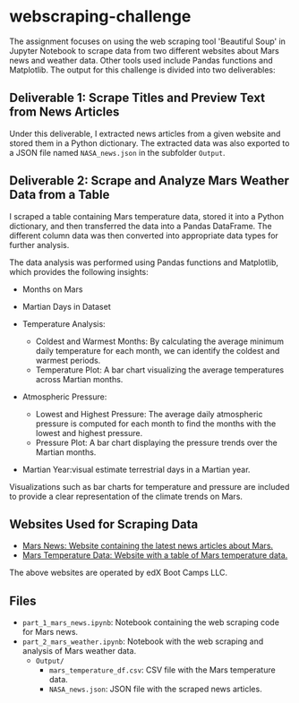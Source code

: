# webscraping-challenge
The assignment focuses on using the web scraping tool 'Beautiful Soup' in Jupyter Notebook to scrape data from two different websites about Mars news and weather data. Other tools used include Pandas functions and Matplotlib. The output for this challenge is divided into two deliverables:

## Deliverable 1: Scrape Titles and Preview Text from News Articles
Under this deliverable, I extracted news articles from a given website and stored them in a Python dictionary. The extracted data was also exported to a JSON file named `NASA_news.json` in the subfolder `Output`.

## Deliverable 2: Scrape and Analyze Mars Weather Data from a Table
I scraped a table containing Mars temperature data, stored it into a Python dictionary, and then transferred the data into a Pandas DataFrame. The different column data was then converted into appropriate data types for further analysis.

The data analysis was performed using Pandas functions and Matplotlib, which provides the following insights:

- Months on Mars
- Martian Days in Dataset
- Temperature Analysis:
  - Coldest and Warmest Months: By calculating the average minimum daily temperature for each month, we can identify the coldest and warmest periods.
  - Temperature Plot: A bar chart visualizing the average temperatures across Martian months.

- Atmospheric Pressure:
  - Lowest and Highest Pressure: The average daily atmospheric pressure is computed for each month to find the months with the lowest and highest pressure.
  - Pressure Plot: A bar chart displaying the pressure trends over the Martian months.

- Martian Year:visual estimate terrestrial days in a Martian year.

Visualizations such as bar charts for temperature and pressure are included to provide a clear representation of the climate trends on Mars.

## Websites Used for Scraping Data
- [Mars News: Website containing the latest news articles about Mars.](https://static.bc-edx.com/data/web/mars_news/index.html)
- [Mars Temperature Data: Website with a table of Mars temperature data.](https://static.bc-edx.com/data/web/mars_facts/temperature.html)

The above websites are operated by edX Boot Camps LLC. 

## Files
- `part_1_mars_news.ipynb`: Notebook containing the web scraping code for Mars news.
- `part_2_mars_weather.ipynb`: Notebook with the web scraping and analysis of Mars weather data.
  - `Output/`
    - `mars_temperature_df.csv`: CSV file with the Mars temperature data.
    - `NASA_news.json`: JSON file with the scraped news articles.

